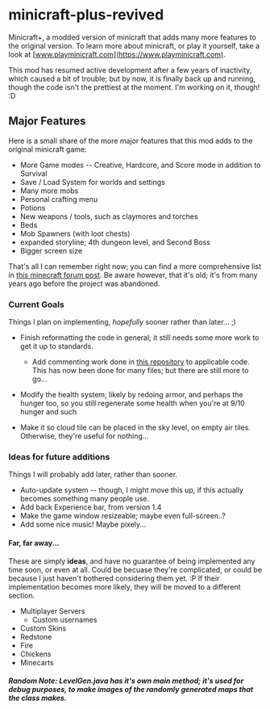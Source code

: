 # minicraft-plus-revived
Minicraft+, a modded version of minicraft that adds many more features to the original version. To learn more about minicraft, or play it yourself, take a look at [www.playminicraft.com](https://www.playminicraft.com).

This mod has resumed active development after a few years of inactivity, which caused a bit of trouble; but by now, it is finally back up and running, though the code isn't the prettiest at the moment. I'm working on it, though! :D

## Major Features
Here is a small share of the more major features that this mod adds to the original minicraft game:
* More Game modes -- Creative, Hardcore, and Score mode in addition to Survival
* Save / Load System for worlds and settings
* Many more mobs
* Personal crafting menu
* Potions
* New weapons / tools, such as claymores and torches
* Beds
* Mob Spawners (with loot chests)
* expanded storyline; 4th dungeon level, and Second Boss
* Bigger screen size

That's all I can remember right now; you can find a more comprehensive list in [this minecraft forum post](http://www.minecraftforum.net/forums/off-topic/general-gaming/452036-v1-6-minicraft-plus). Be aware however, that it's old; it's from many years ago before the project was abandoned.

### Current Goals

Things I plan on implementing, _hopefully_ sooner rather than later... ;)

* Finish reformatting the code in general; it still needs some more work to get it up to standards.
  * Add commenting work done in [this repository](https://github.com/shylor/miniventure) to applicable code. This has now been done for many files; but there are still more to go...

* Modify the health system; likely by redoing armor, and perhaps the hunger too, so you still regenerate some health when you're at 9/10 hunger and such

* Make it so cloud tile can be placed in the sky level, on empty air tiles. Otherwise, they're useful for nothing...

### Ideas for future additions

Things I will probably add later, rather than sooner.

* Auto-update system -- though, I might move this up, if this actually becomes something many people use.
* Add back Experience bar, from version 1.4
* Make the game window resizeable; maybe even full-screen..?
* Add some nice music! Maybe pixely...

#### Far, far away...

These are simply **ideas**, and have no guarantee of being implemented any time soon, or even at all. Could be becuase they're complicated, or could be because I just haven't bothered considering them yet. :P
If their implementation becomes more likely, they will be moved to a different section.

* Multiplayer Servers
  * Custom usernames
* Custom Skins
* Redstone
* Fire
* Chickens
* Minecarts


##### Random Note: LevelGen.java has it's own main method; it's used for debug purposes, to make images of the randomly generated maps that the class makes.